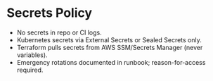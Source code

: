# Secrets Policy
- No secrets in repo or CI logs.
- Kubernetes secrets via External Secrets or Sealed Secrets only.
- Terraform pulls secrets from AWS SSM/Secrets Manager (never variables).
- Emergency rotations documented in runbook; reason-for-access required.
